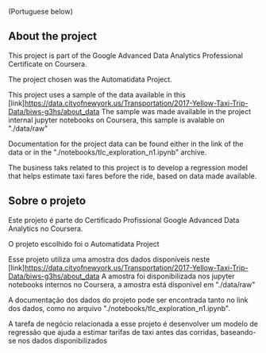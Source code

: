 (Portuguese below)
## About the project

This project is part of the Google Advanced Data Analytics Professional Certificate on Coursera.

The project chosen was the Automatidata Project.

This project uses a sample of the data available in this [link]<https://data.cityofnewyork.us/Transportation/2017-Yellow-Taxi-Trip-Data/biws-g3hs/about_data>
The sample was made available in the project internal jupyter notebooks on Coursera, this sample is avalable on "./data/raw"

Documentation for the project data can be found either in the link of the data or in the "./notebooks/tlc_exploration_n1.ipynb" archive.

The business taks related to this project is to develop a regression model that helps estimate taxi fares before the ride, based on data made available. 

## Sobre o projeto

Este projeto é parte do Certificado Profissional Google Advanced Data Analytics no Coursera.

O projeto escolhido foi o Automatidata Project

Esse projeto utiliza uma amostra dos dados disponíveis neste [link]<https://data.cityofnewyork.us/Transportation/2017-Yellow-Taxi-Trip-Data/biws-g3hs/about_data>
A amostra foi disponibilizada nos jupyter notebooks internos no Coursera, a amostra está disponível em "./data/raw"

A documentação dos dados do projeto pode ser encontrada tanto no link dos dados, como no arquivo "./notebooks/tlc_exploration_n1.ipynb".

A tarefa de negócio relacionada a esse projeto é desenvolver um modelo de regressão que ajuda a estimar tarifas de taxi antes das corridas, baseando-se nos dados disponibilizados
